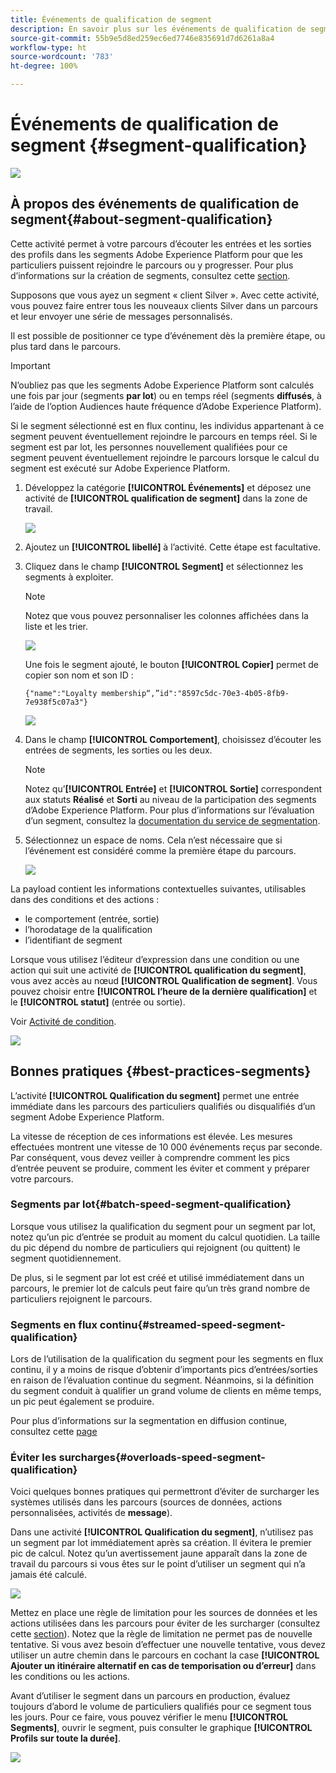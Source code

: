 ```yaml
---
title: Événements de qualification de segment
description: En savoir plus sur les événements de qualification de segment
source-git-commit: 55b9e5d8ed259ec6ed7746e835691d7d6261a8a4
workflow-type: ht
source-wordcount: '783'
ht-degree: 100%

---
```


# Événements de qualification de segment {#segment-qualification}

![](../assets/do-not-localize/badge.png)

## À propos des événements de qualification de segment{#about-segment-qualification}

Cette activité permet à votre parcours d’écouter les entrées et les sorties des profils dans les segments Adobe Experience Platform pour que les particuliers puissent rejoindre le parcours ou y progresser. Pour plus d’informations sur la création de segments, consultez cette [section](../segment/about-segments.md).

Supposons que vous ayez un segment « client Silver ». Avec cette activité, vous pouvez faire entrer tous les nouveaux clients Silver dans un parcours et leur envoyer une série de messages personnalisés.

Il est possible de positionner ce type d’événement dès la première étape, ou plus tard dans le parcours.

>[!IMPORTANT]
>
>N’oubliez pas que les segments Adobe Experience Platform sont calculés une fois par jour (segments **par lot**) ou en temps réel (segments **diffusés**, à l’aide de l’option Audiences haute fréquence d’Adobe Experience Platform).
>
>Si le segment sélectionné est en flux continu, les individus appartenant à ce segment peuvent éventuellement rejoindre le parcours en temps réel. Si le segment est par lot, les personnes nouvellement qualifiées pour ce segment peuvent éventuellement rejoindre le parcours lorsque le calcul du segment est exécuté sur Adobe Experience Platform.


1. Développez la catégorie **[!UICONTROL Événements]** et déposez une activité de **[!UICONTROL qualification de segment]** dans la zone de travail.

   ![](../assets/segment5.png)

1. Ajoutez un **[!UICONTROL libellé]** à l’activité. Cette étape est facultative.

1. Cliquez dans le champ **[!UICONTROL Segment]** et sélectionnez les segments à exploiter.

   >[!NOTE]
   >
   >Notez que vous pouvez personnaliser les colonnes affichées dans la liste et les trier.

   ![](../assets/segment6.png)

   Une fois le segment ajouté, le bouton **[!UICONTROL Copier]** permet de copier son nom et son ID :

   `{"name":"Loyalty membership“,”id":"8597c5dc-70e3-4b05-8fb9-7e938f5c07a3"}`

   ![](../assets/segment-copy.png)

1. Dans le champ **[!UICONTROL Comportement]**, choisissez d’écouter les entrées de segments, les sorties ou les deux.

   >[!NOTE]
   >
   >Notez qu’**[!UICONTROL Entrée]** et **[!UICONTROL Sortie]** correspondent aux statuts **Réalisé** et **Sorti** au niveau de la participation des segments d’Adobe Experience Platform. Pour plus d’informations sur l’évaluation d’un segment, consultez la [documentation du service de segmentation](https://experienceleague.adobe.com/docs/experience-platform/segmentation/tutorials/evaluate-a-segment.html?lang=fr#interpret-segment-results).

1. Sélectionnez un espace de noms. Cela n’est nécessaire que si l’événement est considéré comme la première étape du parcours.

   ![](../assets/segment7.png)

La payload contient les informations contextuelles suivantes, utilisables dans des conditions et des actions :

* le comportement (entrée, sortie)
* l’horodatage de la qualification
* l’identifiant de segment

Lorsque vous utilisez l’éditeur d’expression dans une condition ou une action qui suit une activité de **[!UICONTROL qualification du segment]**, vous avez accès au nœud **[!UICONTROL Qualification de segment]**. Vous pouvez choisir entre **[!UICONTROL l’heure de la dernière qualification]** et le **[!UICONTROL statut]** (entrée ou sortie).

Voir [Activité de condition](../building-journeys/condition-activity.md#about_condition).

![](../assets/segment8.png)

## Bonnes pratiques {#best-practices-segments}

L’activité **[!UICONTROL Qualification du segment]** permet une entrée immédiate dans les parcours des particuliers qualifiés ou disqualifiés d’un segment Adobe Experience Platform.

La vitesse de réception de ces informations est élevée. Les mesures effectuées montrent une vitesse de 10 000 événements reçus par seconde. Par conséquent, vous devez veiller à comprendre comment les pics d’entrée peuvent se produire, comment les éviter et comment y préparer votre parcours.

### Segments par lot{#batch-speed-segment-qualification}

Lorsque vous utilisez la qualification du segment pour un segment par lot, notez qu’un pic d’entrée se produit au moment du calcul quotidien. La taille du pic dépend du nombre de particuliers qui rejoignent (ou quittent) le segment quotidiennement.

De plus, si le segment par lot est créé et utilisé immédiatement dans un parcours, le premier lot de calculs peut faire qu’un très grand nombre de particuliers rejoignent le parcours.

### Segments en flux continu{#streamed-speed-segment-qualification}

Lors de l’utilisation de la qualification du segment pour les segments en flux continu, il y a moins de risque d’obtenir d’importants pics d’entrées/sorties en raison de l’évaluation continue du segment. Néanmoins, si la définition du segment conduit à qualifier un grand volume de clients en même temps, un pic peut également se produire.

Pour plus d’informations sur la segmentation en diffusion continue, consultez cette [page](https://experienceleague.adobe.com/docs/experience-platform/segmentation/api/streaming-segmentation.html?lang=fr#api)

### Éviter les surcharges{#overloads-speed-segment-qualification}

Voici quelques bonnes pratiques qui permettront d’éviter de surcharger les systèmes utilisés dans les parcours (sources de données, actions personnalisées, activités de **message**).

Dans une activité **[!UICONTROL Qualification du segment]**, n’utilisez pas un segment par lot immédiatement après sa création. Il évitera le premier pic de calcul. Notez qu’un avertissement jaune apparaît dans la zone de travail du parcours si vous êtes sur le point d’utiliser un segment qui n’a jamais été calculé.

![](../assets/segment-error.png)

Mettez en place une règle de limitation pour les sources de données et les actions utilisées dans les parcours pour éviter de les surcharger (consultez cette [section](https://experienceleague.adobe.com/docs/journeys/using/working-with-apis/capping.html?lang=fr)). Notez que la règle de limitation ne permet pas de nouvelle tentative. Si vous avez besoin d’effectuer une nouvelle tentative, vous devez utiliser un autre chemin dans le parcours en cochant la case **[!UICONTROL Ajouter un itinéraire alternatif en cas de temporisation ou d’erreur]** dans les conditions ou les actions.

Avant d’utiliser le segment dans un parcours en production, évaluez toujours d’abord le volume de particuliers qualifiés pour ce segment tous les jours. Pour ce faire, vous pouvez vérifier le menu **[!UICONTROL Segments]**, ouvrir le segment, puis consulter le graphique **[!UICONTROL Profils sur toute la durée]**.

![](../assets/segment-overload.png)
